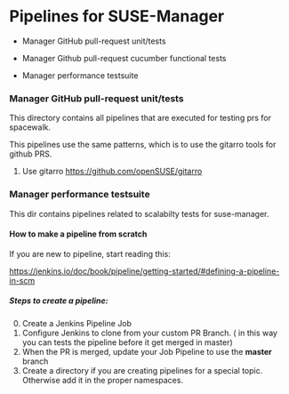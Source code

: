 # Pipelines for SUSE-Manager

- Manager GitHub pull-request unit/tests

- Manager Github pull-request cucumber functional tests

- Manager performance testsuite

### Manager GitHub pull-request unit/tests

This directory contains all pipelines that are executed for testing prs for spacewalk.

This pipelines use the same patterns, which is to use the gitarro tools for github PRS.
1) Use gitarro https://github.com/openSUSE/gitarro


### Manager performance testsuite

This dir contains pipelines related to scalabilty tests for suse-manager.


#### How to make a pipeline from scratch 

If you are new to pipeline, start reading this:

https://jenkins.io/doc/book/pipeline/getting-started/#defining-a-pipeline-in-scm

##### Steps to create a pipeline:

0) Create a Jenkins Pipeline Job
1) Configure Jenkins to clone from your custom PR Branch. ( in this way you can tests the pipeline before it get merged in master)  
2) When the PR is merged, update your Job Pipeline to use the **master** branch
3) Create a directory if you are creating pipelines for a special topic. Otherwise add it in the proper namespaces.
